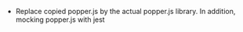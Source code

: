 - Replace copied popper.js by the actual popper.js library. In addition, mocking popper.js with jest